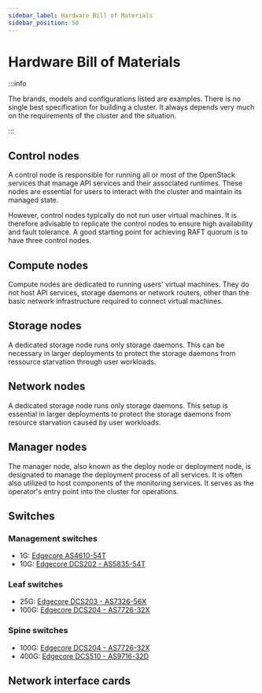 ```yaml
---
sidebar_label: Hardware Bill of Materials
sidebar_position: 50
---
```


# Hardware Bill of Materials

:::info

The brands, models and configurations listed are examples. There is no
single best specification for building a cluster. It always depends very
much on the requirements of the cluster and the situation.

:::

## Control nodes

A control node is responsible for running all or most of the OpenStack
services that manage API services and their associated runtimes. These
nodes are essential for users to interact with the cluster and maintain
its managed state.

However, control nodes typically do not run user virtual machines. It is
therefore advisable to replicate the control nodes to ensure high availability
and fault tolerance. A good starting point for achieving RAFT quorum is to have
three control nodes.

## Compute nodes

Compute nodes are dedicated to running users' virtual machines. They do not
host API services, storage daemons or network routers, other than the basic
network infrastructure required to connect virtual machines.

## Storage nodes

A dedicated storage node runs only storage daemons. This can be necessary in larger
deployments to protect the storage daemons from  ressource starvation through user
workloads.

## Network nodes

A dedicated storage node runs only storage daemons. This setup is essential in
larger deployments to protect the storage daemons from resource starvation
caused by user workloads.

## Manager nodes

The manager node, also known as the deploy node or deployment node, is designated
to manage the deployment process of all services. It is often also utilized to host
components of the monitoring services. It serves as the operator's entry point into
the cluster for operations.

## Switches

### Management switches

* 1G: [Edgecore AS4610-54T](https://www.edge-core.com/product/as4610-54t/)
* 10G: [Edgecore DCS202 - AS5835-54T](https://www.edge-core.com/product/dcs202/)

### Leaf switches

* 25G: [Edgecore DCS203 - AS7326-56X](https://www.edge-core.com/product/dcs203/)
* 100G: [Edgecore DCS204 - AS7726-32X](https://www.edge-core.com/product/dcs204/)

### Spine switches

* 100G: [Edgecore DCS204 - AS7726-32X](https://www.edge-core.com/product/dcs204/)
* 400G: [Edgecore DCS510 - AS9716-32D](https://www.edge-core.com/product/dcs510/)

## Network interface cards

